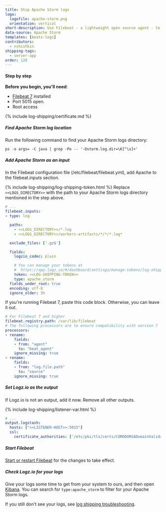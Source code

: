 ```yaml
---
title: Ship Apache Storm logs
logo:
  logofile: apache-storm.png
  orientation: vertical
short-description: Use Filebeat - a lightweight open source agent - to send Apache Storm logs to Logz.io.
data-source: Apache Storm
templates: [beats-logs]
contributors:
  - nshishkin
shipping-tags:
  - server-app
order: 120
---
```


#### Step by step

**Before you begin, you'll need**:

* [Filebeat 7](https://www.elastic.co/guide/en/beats/filebeat/current/filebeat-installation.html) installed
* Port 5015 open.
* Root access

<div class="tasklist">

{% include log-shipping/certificate.md %}

##### Find Apache Storm log location

Run the following command to find your Apache Storm logs directory:

```shell
ps -o args= -C java | grep -Po -- '-Dstorm.log.dir=\K[^\s]+'
```



##### Add Apache Storm as an input

In the Filebeat configuration file (/etc/filebeat/filebeat.yml), add Apache to the filebeat.inputs section.


{% include log-shipping/log-shipping-token.html %} Replace `<<LOGS_DIRECTORY>>` with the path to your Apache Storm logs directory mentioned in the step above. 

```yaml
# ...
filebeat.inputs:
- type: log

  paths:
    - <<LOGS_DIRECTORY>>/*.log
    - <<LOGS_DIRECTORY>>/workers-artifacts/*/*/*.log*

  exclude_files: ['.gz$']

  fields:
    logzio_codec: plain

    # You can manage your tokens at
    #  https://app.logz.io/#/dashboard/settings/manage-tokens/log-shipping
    token: <<LOG-SHIPPING-TOKEN>>
    type: apache_storm
  fields_under_root: true
  encoding: utf-8
  ignore_older: 3h

```

If you're running Filebeat 7, paste this code block.
Otherwise, you can leave it out.

```yaml
# For Filebeat 7 and higher
filebeat.registry.path: /var/lib/filebeat
# The following processors are to ensure compatibility with version 7
processors:
- rename:
    fields:
    - from: "agent"
      to: "beat_agent"
    ignore_missing: true
- rename:
    fields:
    - from: "log.file.path"
      to: "source"
    ignore_missing: true
```


##### Set Logz.io as the output

If Logz.io is not an output, add it now.
Remove all other outputs.

{% include log-shipping/listener-var.html %} 

```yaml
# ...
output.logstash:
  hosts: ["<<LISTENER-HOST>>:5015"]
  ssl:
    certificate_authorities: ['/etc/pki/tls/certs/COMODORSADomainValidationSecureServerCA.crt']
```

##### Start Filebeat

[Start or restart Filebeat](https://www.elastic.co/guide/en/beats/filebeat/master/filebeat-starting.html) for the changes to take effect.

##### Check Logz.io for your logs

Give your logs some time to get from your system to ours, and then open [Kibana](https://app.logz.io/#/dashboard/kibana). You can search for `type:apache_storm` to filter for your Apache Storm logs. 

If you still don't see your logs, see [log shipping troubleshooting]({{site.baseurl}}/user-guide/log-shipping/log-shipping-troubleshooting.html).

</div>
